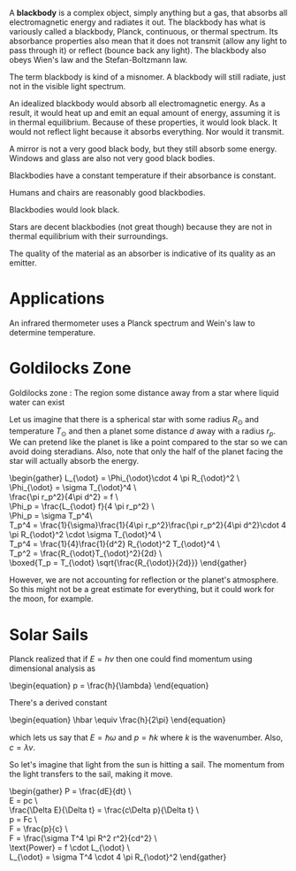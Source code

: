 A **blackbody** is a complex object, simply anything but a gas, that absorbs all electromagnetic energy and radiates it out. The blackbody has what is variously called a blackbody, Planck, continuous, or thermal spectrum. Its absorbance properties also mean that it does not transmit (allow any light to pass through it) or reflect (bounce back any light). The blackbody also obeys Wien's law and the Stefan-Boltzmann law.



The term blackbody is kind of a misnomer. A blackbody will still radiate, just not in the visible light spectrum.

An idealized blackbody would absorb all electromagnetic energy. As a result, it would heat up and emit an equal amount of energy, assuming it is in thermal equilibrium. Because of these properties, it would look black. It would not reflect light because it absorbs everything. Nor would it transmit.

A mirror is not a very good black body, but they still absorb some energy. Windows and glass are also not very good black bodies.

Blackbodies have a constant temperature if their absorbance is constant.

Humans and chairs are reasonably good blackbodies. 

Blackbodies would look black.

Stars are decent blackbodies (not great though) because they are not in thermal equilibrium with their surroundings.

The quality of the material as an absorber is indicative of its quality as an emitter.

# Applications

An infrared thermometer uses a Planck spectrum and Wein's law to determine temperature.

# Goldilocks Zone

Goldilocks zone
: The region some distance away from a star where liquid water can exist

Let us imagine that there is a spherical star with some radius $R_{\odot}$ and temperature $T_{\odot}$ and then a planet some distance $d$ away with a radius $r_p$. We can pretend like the planet is like a point compared to the star so we can avoid doing steradians. Also, note that only the half of the planet facing the star will actually absorb the energy. 

\begin{gather}
L_{\odot} = \Phi_{\odot}\cdot 4 \pi R_{\odot}^2 \\\
\Phi_{\odot} = \sigma T_{\odot}^4 \\\
\frac{\pi r_p^2}{4\pi d^2} = f \\\
\Phi_p = \frac{L_{\odot} f}{4 \pi r_p^2} \\\
\Phi_p = \sigma T_p^4\\\
T_p^4 = \frac{1}{\sigma}\frac{1}{4\pi r_p^2}\frac{\pi r_p^2}{4\pi d^2}\cdot 4 \pi R_{\odot}^2 \cdot \sigma T_{\odot}^4 \\\
T_p^4 = \frac{1}{4}\frac{1}{d^2} R_{\odot}^2 T_{\odot}^4 \\\
T_p^2 = \frac{R_{\odot}T_{\odot}^2}{2d} \\\
\boxed{T_p = T_{\odot} \sqrt{\frac{R_{\odot}}{2d}}}
\end{gather}

However, we are not accounting for reflection or the planet's atmosphere. So this might not be a great estimate for everything, but it could work for the moon, for example.

# Solar Sails

Planck realized that if $E = h \nu$ then one could find momentum using dimensional analysis as

\begin{equation}
p = \frac{h}{\lambda}
\end{equation}

There's a derived constant 

\begin{equation}
\hbar \equiv \frac{h}{2\pi}
\end{equation}

which lets us say that $E = \hbar \omega$ and $p=\hbar k$ where $k$ is the wavenumber. Also, $c = \lambda \nu$.

So let's imagine that light from the sun is hitting a sail. The momentum from the light transfers to the sail, making it move.

\begin{gather}
P = \frac{dE}{dt} \\\
E = pc \\\
\frac{\Delta E}{\Delta t} = \frac{c\Delta p}{\Delta t} \\\
p = Fc \\\
F = \frac{p}{c} \\\
F = \frac{\sigma T^4 \pi R^2 r^2}{cd^2} \\\
\text{Power} = f \cdot L_{\odot} \\\
L_{\odot} = \sigma T^4 \cdot 4 \pi R_{\odot}^2
\end{gather}

